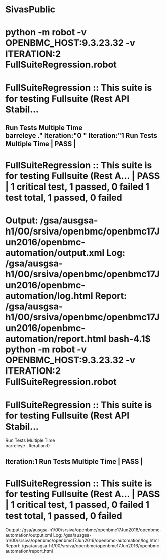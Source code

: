 # SivasPublic
python -m robot -v OPENBMC_HOST:9.3.23.32 -v ITERATION:2 FullSuiteRegression.robot 
==============================================================================
FullSuiteRegression :: This suite is for testing Fullsuite (Rest API Stabil...
==============================================================================
Run Tests Multiple Time                                               
barreleye
." 
Iteration:"0
" 
Iteration:"1
Run Tests Multiple Time                                               | PASS |
------------------------------------------------------------------------------
FullSuiteRegression :: This suite is for testing Fullsuite (Rest A... | PASS |
1 critical test, 1 passed, 0 failed
1 test total, 1 passed, 0 failed
==============================================================================
Output:  /gsa/ausgsa-h1/00/srsiva/openbmc/openbmc17Jun2016/openbmc-automation/output.xml
Log:     /gsa/ausgsa-h1/00/srsiva/openbmc/openbmc17Jun2016/openbmc-automation/log.html
Report:  /gsa/ausgsa-h1/00/srsiva/openbmc/openbmc17Jun2016/openbmc-automation/report.html
bash-4.1$ python -m robot -v OPENBMC_HOST:9.3.23.32 -v ITERATION:2 FullSuiteRegression.robot 
==============================================================================
FullSuiteRegression :: This suite is for testing Fullsuite (Rest API Stabil...
==============================================================================
Run Tests Multiple Time                                               
barreleye
.
Iteration:0

Iteration:1
Run Tests Multiple Time                                               | PASS |
------------------------------------------------------------------------------
FullSuiteRegression :: This suite is for testing Fullsuite (Rest A... | PASS |
1 critical test, 1 passed, 0 failed
1 test total, 1 passed, 0 failed
==============================================================================
Output:  /gsa/ausgsa-h1/00/srsiva/openbmc/openbmc17Jun2016/openbmc-automation/output.xml
Log:     /gsa/ausgsa-h1/00/srsiva/openbmc/openbmc17Jun2016/openbmc-automation/log.html
Report:  /gsa/ausgsa-h1/00/srsiva/openbmc/openbmc17Jun2016/openbmc-automation/report.html

